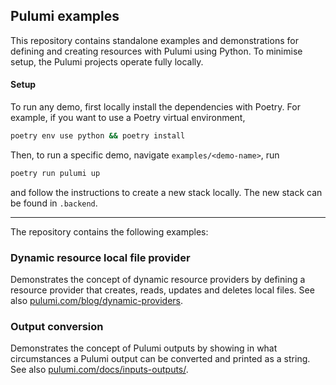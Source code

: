 ## Pulumi examples

This repository contains standalone examples and demonstrations for defining and creating resources with Pulumi using Python. To minimise setup, the Pulumi projects operate fully locally.

#### Setup

To run any demo, first locally install the dependencies with Poetry. For example, if you want to use a Poetry virtual environment,
```sh
poetry env use python && poetry install
```

Then, to run a specific demo, navigate `examples/<demo-name>`, run
```sh
poetry run pulumi up
```

and follow the instructions to create a new stack locally. The new stack can be found in `.backend`.

---

The repository contains the following examples:

### Dynamic resource local file provider

Demonstrates the concept of dynamic resource providers by defining a resource provider that creates, reads, updates and deletes local files. See also [pulumi.com/blog/dynamic-providers](https://www.pulumi.com/blog/dynamic-providers/).


### Output conversion

Demonstrates the concept of Pulumi outputs by showing in what circumstances a Pulumi output can be converted and printed as a string. See also  [pulumi.com/docs/inputs-outputs/](https://www.pulumi.com/docs/intro/concepts/inputs-outputs/).